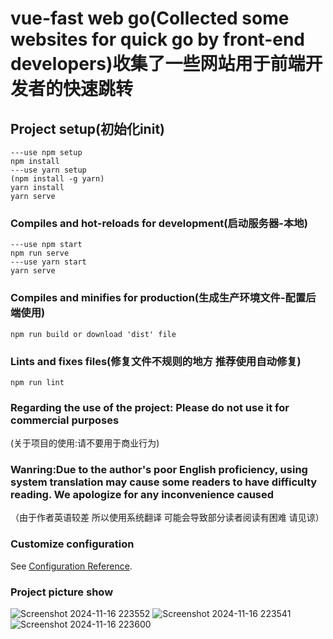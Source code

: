 # vue-fast web go(Collected some websites for quick go by front-end developers)收集了一些网站用于前端开发者的快速跳转

## Project setup(初始化init)
```
---use npm setup
npm install
---use yarn setup
(npm install -g yarn)
yarn install
yarn serve
```

### Compiles and hot-reloads for development(启动服务器-本地)
```
---use npm start
npm run serve
---use yarn start
yarn serve
```

### Compiles and minifies for production(生成生产环境文件-配置后端使用)
```
npm run build or download 'dist' file
```

### Lints and fixes files(修复文件不规则的地方 推荐使用自动修复)
```
npm run lint
```
### Regarding the use of the project: Please do not use it for commercial purposes
(关于项目的使用:请不要用于商业行为)

### Wanring:Due to the author's poor English proficiency, using system translation may cause some readers to have difficulty reading. We apologize for any inconvenience caused
（由于作者英语较差 所以使用系统翻译 可能会导致部分读者阅读有困难 请见谅）

### Customize configuration
See [Configuration Reference](https://cli.vuejs.org/config/).

### Project picture show 

![Screenshot 2024-11-16 223552](https://github.com/user-attachments/assets/228e134d-40f0-4c06-8aee-ad2f93ca8b17)
![Screenshot 2024-11-16 223541](https://github.com/user-attachments/assets/86bfd1eb-9289-4d13-b19e-05cca42f7ccc)
![Screenshot 2024-11-16 223600](https://github.com/user-attachments/assets/dcf96e4b-735a-47fb-b199-b5d9134b6afa)
